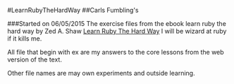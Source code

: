 #LearnRubyTheHardWay
##Carls Fumbling's

###Started on 06/05/2015
The exercise files from the ebook learn ruby the hard way by Zed A. Shaw
[Learn Ruby The Hard Way](http://learnrubythehardway.org/)
I will be wizard at ruby if it kills me.

All file that begin with ex are my answers to the core lessons from the web
version of the text.

Other file names are may own experiments and outside learning.  
